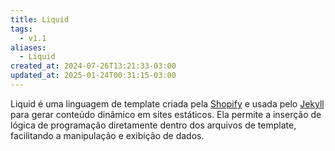 ```yaml
---
title: Liquid
tags:
  - v1.1
aliases:
  - Liquid
created_at: 2024-07-26T13:21:33-03:00
updated_at: 2025-01-24T00:31:15-03:00
---
```


Liquid é uma linguagem de template criada pela [Shopify](content/entrada/2024/07/26/Shopify.md) e usada pelo [Jekyll](content/entrada/2024/07/10/Jekyll.md) para gerar conteúdo dinâmico em sites estáticos. Ela permite a inserção de lógica de programação diretamente dentro dos arquivos de template, facilitando a manipulação e exibição de dados.